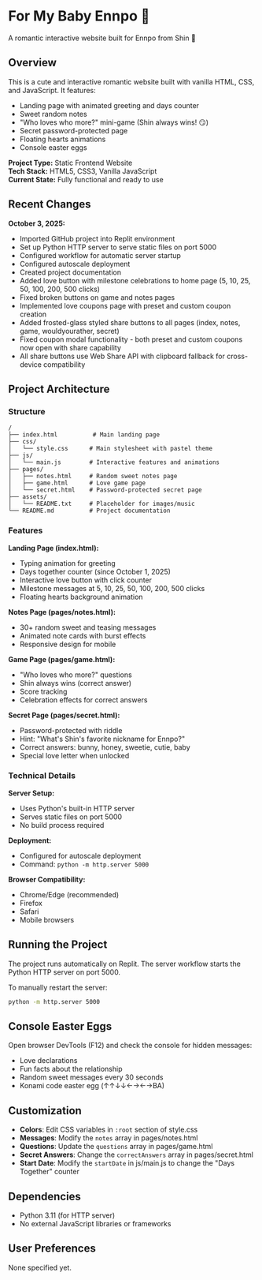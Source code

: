 # For My Baby Ennpo 💖

A romantic interactive website built for Ennpo from Shin 🐻

## Overview

This is a cute and interactive romantic website built with vanilla HTML, CSS, and JavaScript. It features:
- Landing page with animated greeting and days counter
- Sweet random notes
- "Who loves who more?" mini-game (Shin always wins! 😏)
- Secret password-protected page
- Floating hearts animations
- Console easter eggs

**Project Type:** Static Frontend Website  
**Tech Stack:** HTML5, CSS3, Vanilla JavaScript  
**Current State:** Fully functional and ready to use

## Recent Changes

**October 3, 2025:**
- Imported GitHub project into Replit environment
- Set up Python HTTP server to serve static files on port 5000
- Configured workflow for automatic server startup
- Configured autoscale deployment
- Created project documentation
- Added love button with milestone celebrations to home page (5, 10, 25, 50, 100, 200, 500 clicks)
- Fixed broken buttons on game and notes pages
- Implemented love coupons page with preset and custom coupon creation
- Added frosted-glass styled share buttons to all pages (index, notes, game, wouldyourather, secret)
- Fixed coupon modal functionality - both preset and custom coupons now open with share capability
- All share buttons use Web Share API with clipboard fallback for cross-device compatibility

## Project Architecture

### Structure
```
/
├── index.html          # Main landing page
├── css/
│   └── style.css      # Main stylesheet with pastel theme
├── js/
│   └── main.js        # Interactive features and animations
├── pages/
│   ├── notes.html     # Random sweet notes page
│   ├── game.html      # Love game page
│   └── secret.html    # Password-protected secret page
├── assets/
│   └── README.txt     # Placeholder for images/music
└── README.md          # Project documentation
```

### Features

**Landing Page (index.html):**
- Typing animation for greeting
- Days together counter (since October 1, 2025)
- Interactive love button with click counter
- Milestone messages at 5, 10, 25, 50, 100, 200, 500 clicks
- Floating hearts background animation

**Notes Page (pages/notes.html):**
- 30+ random sweet and teasing messages
- Animated note cards with burst effects
- Responsive design for mobile

**Game Page (pages/game.html):**
- "Who loves who more?" questions
- Shin always wins (correct answer)
- Score tracking
- Celebration effects for correct answers

**Secret Page (pages/secret.html):**
- Password-protected with riddle
- Hint: "What's Shin's favorite nickname for Ennpo?"
- Correct answers: bunny, honey, sweetie, cutie, baby
- Special love letter when unlocked

### Technical Details

**Server Setup:**
- Uses Python's built-in HTTP server
- Serves static files on port 5000
- No build process required

**Deployment:**
- Configured for autoscale deployment
- Command: `python -m http.server 5000`

**Browser Compatibility:**
- Chrome/Edge (recommended)
- Firefox
- Safari
- Mobile browsers

## Running the Project

The project runs automatically on Replit. The server workflow starts the Python HTTP server on port 5000.

To manually restart the server:
```bash
python -m http.server 5000
```

## Console Easter Eggs

Open browser DevTools (F12) and check the console for hidden messages:
- Love declarations
- Fun facts about the relationship
- Random sweet messages every 30 seconds
- Konami code easter egg (↑↑↓↓←→←→BA)

## Customization

- **Colors**: Edit CSS variables in `:root` section of style.css
- **Messages**: Modify the `notes` array in pages/notes.html
- **Questions**: Update the `questions` array in pages/game.html
- **Secret Answers**: Change the `correctAnswers` array in pages/secret.html
- **Start Date**: Modify the `startDate` in js/main.js to change the "Days Together" counter

## Dependencies

- Python 3.11 (for HTTP server)
- No external JavaScript libraries or frameworks

## User Preferences

None specified yet.
